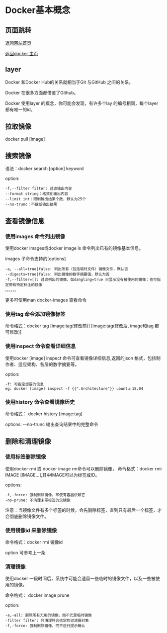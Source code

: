 # Docker基本概念

## 页面跳转

[返回网站首页](https://ryancatalina.github.io/)

[返回docker 主页](/index.md)


## layer

Docker 和Docker Hub的关系就相当于Git 与GitHub 之间的关系。

Docker 在很多方面都借鉴了Github。

Docker 使用layer 的概念，你可能会发现，有许多个lay 的编号相同，每个layer 都有唯一的id。

## 拉取镜像

docker pull [image]

## 搜索镜像

语法：docker search [option] keyword

option:

    -f,--filter filter: 过滤输出内容
    --format string：格式化输出内容
    --limit int：限制输出结果个数，默认为25个
    --no-trunc：不截断输出结果

## 查看镜像信息

### 使用images 命令列出镜像

使用docker images或docker image ls 命令列出已有的镜像基本信息。

images 子命令支持的[options]

    -a, --all=true|false: 列出所有（包括临时文件）镜像文件，默认否
    --digests=true|false: 列出镜像的数字摘要值，默认为否
    -f,--filter=[]: 过滤列出的镜像，如dangling=true 只显示没有被使用的镜像；也可指定带有特定标注的镜像
    。。。。。。

更多可使用man docker-images 查看命令

### 使用tag 命令添加镜像标签

命令格式：docker tag [image:tag(修改前)]  [image:tag(修改后, image和tag 都可修改)]

### 使用inspect 命令查看详细信息

使用docker [image] inspect 命令可查看镜像详细信息,返回的json 格式，包括制作者、适应架构、各层的数字摘要等。

option:

    -f: 可指定想要的信息
    eg: docker [image] inspect -f {{".Architecture"}} ubuntu:18.04

### 使用history 命令查看镜像历史

命令格式：
    docker history [image:tag]

options:
    --no-trunc 输出查询结果中的完整命令

## 删除和清理镜像

### 使用标签删除镜像

使用docker rmi 或 docker image rm命令可以删除镜像，
命令格式：docker rmi IMAGE [IMAGE...],其中IMAGE可以为标签或ID。

options:

    -f,-force: 强制删除镜像，即使有容器依赖它
    -no-prune: 不清理未带标签的父镜像

注意：当镜像文件有多个标签的时候，会先删除标签，直到只有最后一个标签，才会彻底删除镜像文件。

### 使用镜像id 来删除镜像

命令格式：docker rmi 镜像id

option 可参考上一条

### 清理镜像

使用docker 一段时间后，系统中可能会遗留一些临时的镜像文件，以及一些被使用的镜像。

命令格式： docker image prune

option:

    -a,-all: 删除所有无用的镜像，而不光是临时镜像
    -filter filter: 只清理符合给定的过滤器对象
    -f,-force: 强制删除镜像，而不进行提示确认

